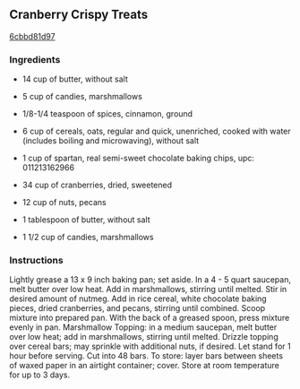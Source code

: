 ## Cranberry Crispy Treats

[6cbbd81d97](http://www.food.com/recipe/cranberry-crispy-treats-442503)

### Ingredients

 - 14 cup of butter, without salt

 - 5 cup of candies, marshmallows

 - 1/8-1/4 teaspoon of spices, cinnamon, ground

 - 6 cup of cereals, oats, regular and quick, unenriched, cooked with water (includes boiling and microwaving), without salt

 - 1 cup of spartan, real semi-sweet chocolate baking chips, upc: 011213162966

 - 34 cup of cranberries, dried, sweetened

 - 12 cup of nuts, pecans

 - 1 tablespoon of butter, without salt

 - 1 1/2 cup of candies, marshmallows

### Instructions

Lightly grease a 13 x 9 inch baking pan; set aside. In a 4 - 5 quart saucepan, melt butter over low heat. Add in marshmallows, stirring until melted. Stir in desired amount of nutmeg. Add in rice cereal, white chocolate baking pieces, dried cranberries, and pecans, stirring until combined. Scoop mixture into prepared pan. With the back of a greased spoon, press mixture evenly in pan. Marshmallow Topping: in a medium saucepan, melt butter over low heat; add in marshmallows, stirring until melted. Drizzle topping over cereal bars; may sprinkle with additional nuts, if desired. Let stand for 1 hour before serving. Cut into 48 bars. To store: layer bars between sheets of waxed paper in an airtight container; cover. Store at room temperature for up to 3 days.